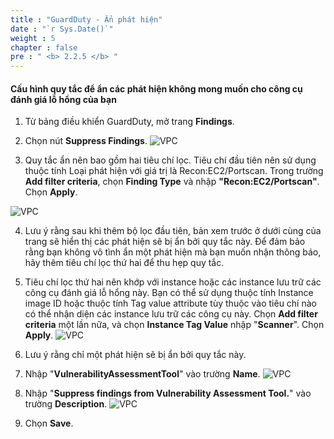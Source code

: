 ```yaml
---
title : "GuardDuty - Ẩn phát hiện"
date : "`r Sys.Date()`"
weight : 5
chapter : false
pre : " <b> 2.2.5 </b> "
---
```


#### Cấu hình quy tắc để ẩn các phát hiện không mong muốn cho công cụ đánh giá lỗ hổng của bạn

1. Từ bảng điều khiển GuardDuty, mở trang **Findings**.


2. Chọn nút **Suppress Findings**.
![VPC](/images/2/2.2-Amazon-GuardDuty/2.2.5-GuardDuty-Suppressing-findings/s2.png)



3. Quy tắc ẩn nên bao gồm hai tiêu chí lọc. Tiêu chí đầu tiên nên sử dụng thuộc tính Loại phát hiện với giá trị là Recon:EC2/Portscan. Trong trường **Add filter criteria**, chọn **Finding Type** và nhập **"Recon:EC2/Portscan"**. Chọn **Apply**.

![VPC](/images/2/2.2-Amazon-GuardDuty/2.2.5-GuardDuty-Suppressing-findings/s3.png)

4. Lưu ý rằng sau khi thêm bộ lọc đầu tiên, bản xem trước ở dưới cùng của trang sẽ hiển thị các phát hiện sẽ bị ẩn bởi quy tắc này. Để đảm bảo rằng bạn không vô tình ẩn một phát hiện mà bạn muốn nhận thông báo, hãy thêm tiêu chí lọc thứ hai để thu hẹp quy tắc.


5. Tiêu chí lọc thứ hai nên khớp với instance hoặc các instance lưu trữ các công cụ đánh giá lỗ hổng này. Bạn có thể sử dụng thuộc tính Instance image ID  hoặc thuộc tính Tag value attribute tùy thuộc vào tiêu chí nào có thể nhận diện các instance lưu trữ các công cụ này. Chọn **Add filter criteria** một lần nữa, và chọn **Instance Tag Value** nhập "**Scanner**". Chọn **Apply**.
![VPC](/images/2/2.2-Amazon-GuardDuty/2.2.5-GuardDuty-Suppressing-findings/s5.png)


6. Lưu ý rằng chỉ một phát hiện sẽ bị ẩn bởi quy tắc này.


7. Nhập "**VulnerabilityAssessmentTool**"  vào trường **Name**.
![VPC](/images/2/2.2-Amazon-GuardDuty/2.2.5-GuardDuty-Suppressing-findings/s7.png)


1. Nhập "**Suppress findings from Vulnerability Assessment Tool.**" vào trường **Description**.
![VPC](/images/2/2.2-Amazon-GuardDuty/2.2.5-GuardDuty-Suppressing-findings/s8.png)


9. Chọn **Save**.